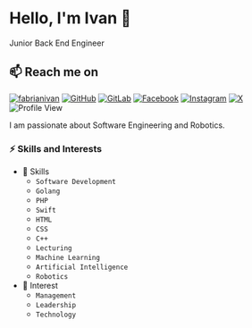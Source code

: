 # Hello, I'm Ivan 👋
Junior Back End Engineer

## 📫 Reach me on
[![fabrianivan](https://img.shields.io/badge/-fabrianivan-blue?style=flat&logo=Linkedin&logoColor=white&link=https://www.linkedin.com/in/fabrianivan/)](https://www.linkedin.com/in/fabrianivan/)
[![GitHub](https://img.shields.io/badge/-fabrianivan-333333?style=flat&logo=Github&logoColor=white&link=https://github.com/fabrianivan-id)](https://github.com/fabrianivan-id)
[![GitLab](https://img.shields.io/badge/-fabrianivan-333333?style=flat&logo=Gitlab&logoColor=white&link=https://gitlab.com/fabrianivan)](https://gitlab.com/fabrianivan)
[![Facebook](https://img.shields.io/badge/-fabrianivan-333333?style=flat&logo=Facebook&logoColor=white&link=https://www.facebook.com/fabrianivan)](https://www.facebook.com/fabrianivan)
[![Instagram](https://img.shields.io/badge/-fabrianivan-333333?style=flat&logo=Instagram&logoColor=white&link=https://www.instagram.com/fabrianivan)](https://www.instagram.com/fabrianivan)
[![X](https://img.shields.io/badge/-fabrianivan-333333?style=flat&logo=X&logoColor=white&link=https://x.com/fabrianivan)](https://x.com/fabrianivan)
![Profile View](https://visitor-badge.laobi.icu/badge?page_id=fabrianivan.visitor-badge)

I am passionate about Software Engineering and Robotics. 


### ⚡️ Skills and Interests
* 🌱 Skills
  * `Software Development`
  * `Golang`
  * `PHP`
  * `Swift`
  * `HTML`
  * `CSS`
  * `C++`
  * `Lecturing`
  * `Machine Learning`
  * `Artificial Intelligence`
  * `Robotics`
* 🔭 Interest
  * `Management`
  * `Leadership`
  * `Technology`



